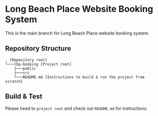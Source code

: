 # Long Beach Place Website Booking System
This is the main branch for Long Beach Place website booking system.<br>

## Repository Structure
```
. [Repository root]
└───lbp-booking [Project root]
    ├───public
    ├───src
    └───README.md [Instructions to build & run the project from scratch]
```

## Build & Test
Please head to `project root` and check out `README.md` for instructions.
